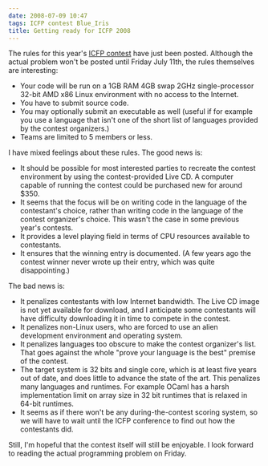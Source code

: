 ```yaml
---
date: 2008-07-09 10:47
tags: ICFP contest Blue_Iris
title: Getting ready for ICFP 2008
---
```


The rules for this year's [ICFP contest](http://www.icfpcontest.org/) have
just been posted. Although the actual problem won't be posted until Friday
July 11th, the rules themselves are interesting:

* Your code will be run on a 1GB RAM 4GB swap 2GHz single-processor 32-bit AMD x86 Linux environment with no access to the Internet.
* You have to submit source code.
* You may optionally submit an executable as well (useful if for example you use a language that isn't one of the short list of languages provided by the contest organizers.)
* Teams are limited to 5 members or less.

I have mixed feelings about these rules. The good news is:

* It should be possible for most interested parties to recreate the contest environment by using the contest-provided Live CD. A computer capable of running the contest could be purchased new for around $350.
* It seems that the focus will be on writing code in the language of the contestant's choice, rather than writing code in the language of the contest organizer's choice. This wasn't the case in some previous year's contests.
* It provides a level playing field in terms of CPU resources available to contestants.
* It ensures that the winning entry is documented. (A few years ago the contest winner never wrote up their entry, which was quite disappointing.)

The bad news is:

* It penalizes contestants with low Internet bandwidth. The Live CD image is not yet available for download, and I anticipate some contestants will have difficulty downloading it in time to compete in the contest.
* It penalizes non-Linux users, who are forced to use an alien development environment and operating system.
* It penalizes languages too obscure to make the contest organizer's list. That goes against the whole "prove your language is the best" premise of the contest.
* The target system is 32 bits and single core, which is at least five years out of date, and does little to advance the state of the art. This penalizes many languages and runtimes. For example OCaml has a harsh implementation limit on array size in 32 bit runtimes that is relaxed in 64-bit runtimes.
* It seems as if there won't be any during-the-contest scoring system, so we will have to wait until the ICFP conference to find out how the contestants did.

Still, I'm hopeful that the contest itself will still be enjoyable. I look
forward to reading the actual programming problem on Friday.
